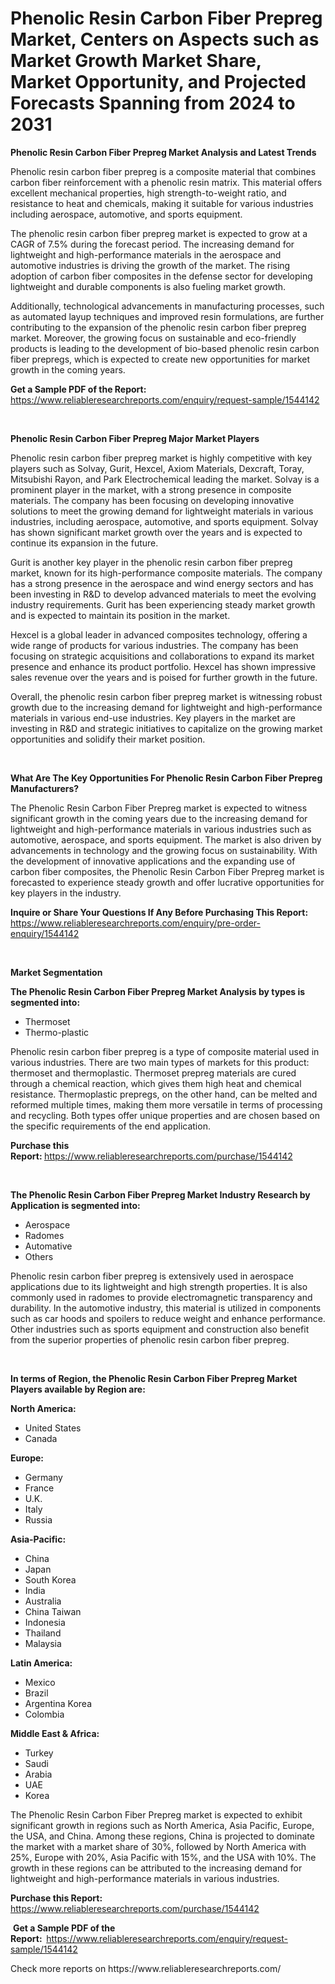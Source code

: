 <p><h1>Phenolic Resin Carbon Fiber Prepreg Market, Centers on Aspects such as Market Growth Market Share, Market Opportunity, and Projected Forecasts Spanning from 2024 to 2031</h1></p><p><strong>Phenolic Resin Carbon Fiber Prepreg Market Analysis and Latest Trends</strong></p>
<p><p>Phenolic resin carbon fiber prepreg is a composite material that combines carbon fiber reinforcement with a phenolic resin matrix. This material offers excellent mechanical properties, high strength-to-weight ratio, and resistance to heat and chemicals, making it suitable for various industries including aerospace, automotive, and sports equipment.</p><p>The phenolic resin carbon fiber prepreg market is expected to grow at a CAGR of 7.5% during the forecast period. The increasing demand for lightweight and high-performance materials in the aerospace and automotive industries is driving the growth of the market. The rising adoption of carbon fiber composites in the defense sector for developing lightweight and durable components is also fueling market growth.</p><p>Additionally, technological advancements in manufacturing processes, such as automated layup techniques and improved resin formulations, are further contributing to the expansion of the phenolic resin carbon fiber prepreg market. Moreover, the growing focus on sustainable and eco-friendly products is leading to the development of bio-based phenolic resin carbon fiber prepregs, which is expected to create new opportunities for market growth in the coming years.</p></p>
<p><strong>Get a Sample PDF of the Report:&nbsp;</strong> <a href="https://www.reliableresearchreports.com/enquiry/request-sample/1544142">https://www.reliableresearchreports.com/enquiry/request-sample/1544142</a></p>
<p>&nbsp;</p>
<p><strong>Phenolic Resin Carbon Fiber Prepreg Major Market Players</strong></p>
<p><p>Phenolic resin carbon fiber prepreg market is highly competitive with key players such as Solvay, Gurit, Hexcel, Axiom Materials, Dexcraft, Toray, Mitsubishi Rayon, and Park Electrochemical leading the market. Solvay is a prominent player in the market, with a strong presence in composite materials. The company has been focusing on developing innovative solutions to meet the growing demand for lightweight materials in various industries, including aerospace, automotive, and sports equipment. Solvay has shown significant market growth over the years and is expected to continue its expansion in the future.</p><p>Gurit is another key player in the phenolic resin carbon fiber prepreg market, known for its high-performance composite materials. The company has a strong presence in the aerospace and wind energy sectors and has been investing in R&D to develop advanced materials to meet the evolving industry requirements. Gurit has been experiencing steady market growth and is expected to maintain its position in the market.</p><p>Hexcel is a global leader in advanced composites technology, offering a wide range of products for various industries. The company has been focusing on strategic acquisitions and collaborations to expand its market presence and enhance its product portfolio. Hexcel has shown impressive sales revenue over the years and is poised for further growth in the future.</p><p>Overall, the phenolic resin carbon fiber prepreg market is witnessing robust growth due to the increasing demand for lightweight and high-performance materials in various end-use industries. Key players in the market are investing in R&D and strategic initiatives to capitalize on the growing market opportunities and solidify their market position.</p></p>
<p>&nbsp;</p>
<p><strong>What Are The Key Opportunities For Phenolic Resin Carbon Fiber Prepreg Manufacturers?</strong></p>
<p><p>The Phenolic Resin Carbon Fiber Prepreg market is expected to witness significant growth in the coming years due to the increasing demand for lightweight and high-performance materials in various industries such as automotive, aerospace, and sports equipment. The market is also driven by advancements in technology and the growing focus on sustainability. With the development of innovative applications and the expanding use of carbon fiber composites, the Phenolic Resin Carbon Fiber Prepreg market is forecasted to experience steady growth and offer lucrative opportunities for key players in the industry.</p></p>
<p><strong>Inquire or Share Your Questions If Any Before Purchasing This Report:</strong> <a href="https://www.reliableresearchreports.com/enquiry/pre-order-enquiry/1544142">https://www.reliableresearchreports.com/enquiry/pre-order-enquiry/1544142</a></p>
<p>&nbsp;</p>
<p><strong>Market Segmentation</strong></p>
<p><strong>The Phenolic Resin Carbon Fiber Prepreg Market Analysis by types is segmented into:</strong></p>
<p><ul><li>Thermoset</li><li>Thermo-plastic</li></ul></p>
<p><p>Phenolic resin carbon fiber prepreg is a type of composite material used in various industries. There are two main types of markets for this product: thermoset and thermoplastic. Thermoset prepreg materials are cured through a chemical reaction, which gives them high heat and chemical resistance. Thermoplastic prepregs, on the other hand, can be melted and reformed multiple times, making them more versatile in terms of processing and recycling. Both types offer unique properties and are chosen based on the specific requirements of the end application.</p></p>
<p><strong>Purchase this Report:&nbsp;</strong><a href="https://www.reliableresearchreports.com/purchase/1544142">https://www.reliableresearchreports.com/purchase/1544142</a></p>
<p>&nbsp;</p>
<p><strong>The Phenolic Resin Carbon Fiber Prepreg Market Industry Research by Application is segmented into:</strong></p>
<p><ul><li>Aerospace</li><li>Radomes</li><li>Automative</li><li>Others</li></ul></p>
<p><p>Phenolic resin carbon fiber prepreg is extensively used in aerospace applications due to its lightweight and high strength properties. It is also commonly used in radomes to provide electromagnetic transparency and durability. In the automotive industry, this material is utilized in components such as car hoods and spoilers to reduce weight and enhance performance. Other industries such as sports equipment and construction also benefit from the superior properties of phenolic resin carbon fiber prepreg.</p></p>
<p>&nbsp;</p>
<p><strong>In terms of Region, the Phenolic Resin Carbon Fiber Prepreg Market Players available by Region are:</strong></p>
<p>
    <p> <strong> North America: </strong>
        <ul>
            <li>United States</li>
            <li>Canada</li>
        </ul>
        </p> 
    <p> <strong> Europe: </strong>
        <ul>
            <li>Germany</li>
            <li>France</li>
            <li>U.K.</li>
            <li>Italy</li>
            <li>Russia</li>
        </ul>
        </p> 
    <p> <strong> Asia-Pacific: </strong>
        <ul>
            <li>China</li>
            <li>Japan</li>
            <li>South Korea</li>
            <li>India</li>
            <li>Australia</li>
            <li>China Taiwan</li>
            <li>Indonesia</li>
            <li>Thailand</li>
            <li>Malaysia</li>
        </ul>
        </p> 
    <p> <strong> Latin America: </strong>
        <ul>
            <li>Mexico</li>
            <li>Brazil</li>
            <li>Argentina Korea</li>
            <li>Colombia</li>
        </ul>
        </p> 
    <p> <strong> Middle East & Africa: </strong>
        <ul>
            <li>Turkey</li>
            <li>Saudi</li>
            <li>Arabia</li>
            <li>UAE</li>
            <li>Korea</li>
        </ul>
    </p>
    </p>
<p><p>The Phenolic Resin Carbon Fiber Prepreg market is expected to exhibit significant growth in regions such as North America, Asia Pacific, Europe, the USA, and China. Among these regions, China is projected to dominate the market with a market share of 30%, followed by North America with 25%, Europe with 20%, Asia Pacific with 15%, and the USA with 10%. The growth in these regions can be attributed to the increasing demand for lightweight and high-performance materials in various industries.</p></p>
<p><strong>Purchase this Report: </strong><a href="https://www.reliableresearchreports.com/purchase/1544142">https://www.reliableresearchreports.com/purchase/1544142</a></p>
<p>&nbsp;<strong>Get a Sample PDF of the Report:&nbsp;&nbsp;</strong><a href="https://www.reliableresearchreports.com/enquiry/request-sample/1544142">https://www.reliableresearchreports.com/enquiry/request-sample/1544142</a></p>
<p><strong></strong></p>
<p>Check more reports on https://www.reliableresearchreports.com/</p>